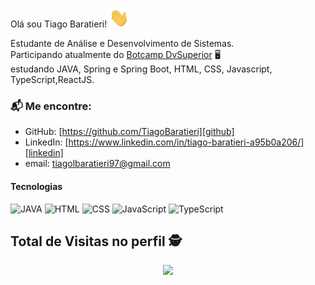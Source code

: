 Olá sou Tiago Baratieri! <img src="https://github.com/disousadev/disousadev/blob/main/hey.gif?raw=true" width="32px">

Estudante de Análise e Desenvolvimento de Sistemas.<br/> Participando atualmente do  [Botcamp DvSuperior](https://devsuperior.com.br/) :desktop_computer:<br/>estudando JAVA, Spring e Spring Boot, HTML, CSS, Javascript, TypeScript,ReactJS.

### 📬 Me encontre:

- GitHub: [https://github.com/TiagoBaratieri][github]
- LinkedIn: [https://www.linkedin.com/in/tiago-baratieri-a95b0a206/][linkedin]
- email: tiagolbaratieri97@gmail.com

#### Tecnologias

<!-- TODO: Make technologies links takes you to repositories -->

![JAVA](https://img.shields.io/badge/JAVA-Beginner-red)
![HTML](https://img.shields.io/badge/HTML-Beginner-orange)
![CSS](https://img.shields.io/badge/CSS-Beginner-blue)
![JavaScript](https://img.shields.io/badge/JavaScript-Beginner-yellow)
![TypeScript](https://img.shields.io/badge/TypeScript-Beginner-lightgrey)

 ## Total de Visitas no perfil :detective: <br>
 <p align="center"> 
   <p align="center"> 
   <img alingn="center" src="https://profile-counter.glitch.me/VictorLira-DEV/count.svg" />
 </p>



<!--
**TiagoBaratieri/TiagoBaratieri** is a ✨ _special_ ✨ repository because its `README.md` (this file) appears on your GitHub profile.

Here are some ideas to get you started:

- 🔭 I’m currently working on ...
- 🌱 I’m currently learning ...
- 👯 I’m looking to collaborate on ...
- 🤔 I’m looking for help with ...
- 💬 Ask me about ...
- 📫 How to reach me: ...
- 😄 Pronouns: ...
- ⚡ Fun fact: ...
-->
